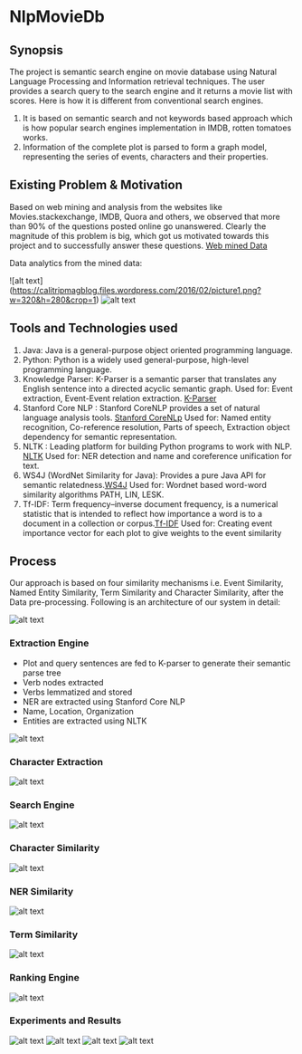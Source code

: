 # NlpMovieDb

## Synopsis
The project is semantic search engine on movie database using Natural Language Processing and Information retrieval techniques.
The user provides a search query to the search engine and it returns a movie list with scores.
Here is how it is different from conventional search engines.  
1. It is based on semantic search and not keywords based approach which is how popular search engines implementation in IMDB, rotten tomatoes works.  
2. Information of the complete plot is parsed to form a graph model, representing the series of events, characters and their properties.


## Existing Problem & Motivation
Based on web mining and analysis from the websites like Movies.stackexchange, IMDB, Quora and others, we observed that more
than 90% of the questions posted online go unanswered. Clearly the magnitude of this problem is big, which got us motivated
towards this project and to successfully answer these questions. 
[Web mined Data](https://drive.google.com/file/d/0B1Lohn8B06JHUXhYT1h2MzhlRXJkR0t5UUdCcnpqMzF3WEMw/view?usp=sharing)

Data analytics from the mined data:

![alt text] (https://calitripmagblog.files.wordpress.com/2016/02/picture1.png?w=320&h=280&crop=1)
![alt text](https://calitripmagblog.files.wordpress.com/2016/02/picture2.png?w=332&h=280&crop=1)

## Tools and Technologies used
1. Java: Java is a general-purpose object oriented programming language.
2. Python: Python is a widely used general-purpose, high-level programming language.
3. Knowledge Parser: K-Parser is a semantic parser that translates any English sentence into a directed acyclic semantic graph.
Used for: Event extraction, Event-Event relation extraction. [K-Parser](http://bioai8core.fulton.asu.edu/kparser/about.jsp)
4. Stanford Core NLP : Stanford CoreNLP provides a set of natural language analysis tools. [Stanford CoreNLp](http://stanfordnlp.github.io/CoreNLP/) 
Used for: Named entity recognition, Co-reference resolution, Parts of speech, Extraction object dependency for semantic representation. 
5. NLTK : Leading platform for building Python programs to work with NLP. [NLTK](http://www.nltk.org/) 
Used for: NER detection and name and coreference unification for text.
6. WS4J (WordNet Similarity for Java): Provides a pure Java API for semantic relatedness.[WS4J](https://code.google.com/archive/p/ws4j/) 
Used for: Wordnet based word-word similarity algorithms PATH, LIN, LESK.
7. Tf-IDF: Term frequency–inverse document frequency, is a numerical statistic that is intended to reflect how importance a word is to a document in a collection or corpus.[Tf-IDF](https://en.wikipedia.org/wiki/Tf%E2%80%93idf)
Used for: Creating event importance vector for each plot to give weights to the event similarity

## Process
Our approach is based on four similarity mechanisms i.e. Event Similarity, Named Entity Similarity, Term Similarity and Character Similarity, after the Data pre-processing. Following is an architecture of our system in detail:  

![alt text](https://calitripmagblog.files.wordpress.com/2016/02/picture31.png?w=660)  

### Extraction Engine
*	Plot and query sentences are fed to K-parser to generate their semantic parse tree
*	Verb nodes extracted
*	Verbs lemmatized and stored
*	NER are extracted using Stanford Core NLP
*	Name, Location, Organization
* Entities are extracted using NLTK

![alt text](https://calitripmagblog.files.wordpress.com/2016/02/picture4.png?w=660)

### Character Extraction
![alt text](https://calitripmagblog.files.wordpress.com/2016/02/picture15.png?w=660)

### Search Engine
![alt text](https://calitripmagblog.files.wordpress.com/2016/02/picture16.png?w=660)

### Character Similarity
![alt text](https://calitripmagblog.files.wordpress.com/2016/02/picture7.png?w=660)

### NER Similarity
![alt text](https://calitripmagblog.files.wordpress.com/2016/02/picture8.png?w=660)

### Term Similarity
![alt text](https://calitripmagblog.files.wordpress.com/2016/02/picture9.png?w=660)

### Ranking Engine
![alt text](https://calitripmagblog.files.wordpress.com/2016/02/picture10.png?w=660)

### Experiments and Results
![alt text](https://calitripmagblog.files.wordpress.com/2016/02/picture11.png?w=660)
![alt text](https://calitripmagblog.files.wordpress.com/2016/02/picture13.png?w=660)
![alt text](https://calitripmagblog.files.wordpress.com/2016/02/picture14.png?w=660)
![alt text](https://calitripmagblog.files.wordpress.com/2016/02/picture12.png?w=660)







